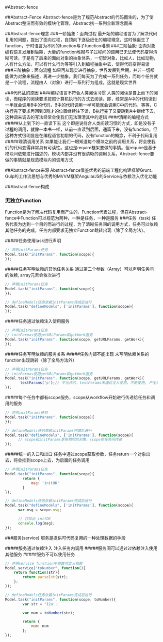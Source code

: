 #Abstract-fence

##Abstract-Fence
Abstract-fence是为了规范Abstract的代码而生的，为了使Abstract整洁而有效的模块化管理，Abstract携一系列全新理念而来

##Abstract-fence理念
###一阶抽象：面向过程
最开始的编程语言为了解决代码复用的问题，提出了面向过程，自顶向下逐级细化的编程理念，这时候诞生了function，于时语言为不同的function与子function堆砌
###二阶抽象: 面向对象
编程语言发展到后期，大量的function堆砌与子过程间的调用已无法使代码变得清晰可读，于是有了后来的面向对象的抽象体系，一切皆对象，比如人，比如动物，人有什么方法，可以有什么行为等等引入到编程抽象中去，使得代码变得易读
###三阶抽象：面向流程
如果再从现实进行抽象，世界发展到后期，并非一切都能做为对象来描述，再进一步抽象，我们每天为了完成一系列任务，而每个任务就是一个流程，流程由人（对象）进行一系列行为组成，这就是现实世界

###代码乱的原因
####编程语言不符合人类阅读习惯
人类的阅读是自上而下的阅读，而程序的阅读要求按照计算机执行的方式去阅读，即，经常是A中的代码读到一半就会调用B中的代码，B中的代码调用一半可能就会调用C中的代码，等等，C执行完了要求再回到B刚才的位置继续往下读，B执行完了又要跳到A中继续下去，这种调来调去的写法经常会使我们无法理清其中的逻辑
####清晰的编程方式
#####从上到下的一直读下去
这个即是说符合人类阅读习惯的方式，即是没有子过程的调用，就像一本书一样，从前一直读到后面，通篇下来，没有function。但这种方式很明显是在编程语言初期的代码，没有function的概念，不利于代码复用
#####理清调用关系
如果能让我们一眼知道每个模块之前的调用关系，将会使我们的代码变得非常具有可读性。这也是require框架要做的事情。但require是基于模块间依赖进行描述的，模块内部并没有很清晰的调用关系，Abstract-fence要做的事情就是规范模块内的调用方式

##Abstract-fence来源
Abstract-fence借鉴优秀的前端工程化构建框架Grunt、Gulp的工作流思想与优秀的MVVM框架AngularJS的Service与依赖注入优化功能

##Abstract-fence构成
### 无独立Function
Function是为了解决代码复用而产生的，Function代表过程，但在Abstract-fence中Function可以规范为两种，一种是任务，一种是服务
###任务（task)
任务代表为达到一个目的而进行的过程，为了清晰任务间的调用方式，任务可以依赖其他任务的完成。任务内部要求无独立Function跳转出现（除了全局方法）。

#####任务使用task进行声明
```javascript
// 声明initParams任务
Model.task("initParams", function(scope){
});
```
#####任务写明依赖的其他任务关系
通过第二个参数（Array）可以声明任务间的依赖, array元素会依次进行
```javascript
// 声明initParams任务
Model.task("initParams", function(scope){
});

// defineModels任务依赖initParams完成后进行
Model.task("defineModels", ['initParams'], function(scope){
});
```
#####任务通过依赖注入使用服务
```javascript
// 声明initParams任务
// initParmas使用getURLParams和getWork服务
Model.task("initParams", function(scope, getURLParams, getWork){
});
```

#####任务写明依赖的服务关系
#####任务内部不能出现 未写明依赖关系的 function出现跳转（除了全局方法外）
```javascript
// 声明initParams任务
// initParmas使用getURLParams和getWork服务
Model.task("initParams", function(scope, getURLParams, getWork){
       testParams('p');// 不允许的，testParams未通过注入使用，不能使用, 产生未声明的依赖，导致逻辑会不清晰
});
```

#####每个任务中都有scope服务，scope从workflow开始进行传递给任务和调用的服务
```javascript
// 声明initParams任务
Model.task("initParams", function(scope){
});

// defineModels任务依赖initParams完成后进行
Model.task("defineModels", ['initParams'], function(scope){
      // scope和initParams享有相同的对象，scope在任务间传递
});
```

#####统一的入口和出口
任务中通过scope获取参数，任务return一个对象出去，将会挂到scope上去，为后面的任务调用
```javascript
// 声明initParams任务
Model.task("initParams", function(scope){
        return {
            msg: 'initOK'
        }
});

// defineModels任务依赖initParams完成后进行
Model.task("defineModels", ['initParams'], function(scope){
      var msg = scope.msg;

      // 打印出 initOK
      console.log(msg);
});
```


###服务(service)
服务是提供可代码复用的一种处理数据的手段

#####服务通过依赖注入 注入任务内调用
#####服务间可以通过过依赖注入使用其他服务
#####服务不可以使用任务

```javascript
// 声明service function中参数可定义依赖
Model.service("toNumber", function(){
    return function(str){
        return parseInt(str);
    };
});

// defineModels任务依赖initParams完成后进行
Model.task("initParams", function(scope, toNumber){
        var str = '12a';

        var num = toNumber(str);

        return {
            num: num
        };
});
```

